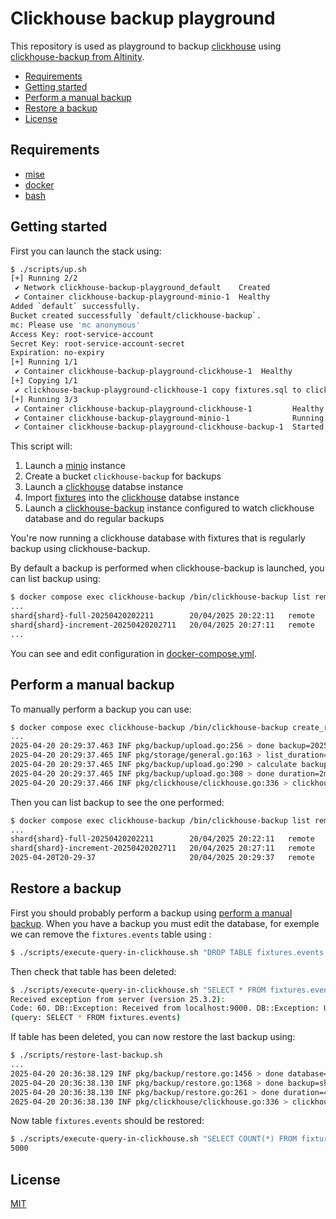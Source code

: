 <!-- omit in toc -->
# Clickhouse backup playground

This repository is used as playground to backup [clickhouse](https://clickhouse.com/) using
[clickhouse-backup from Altinity](https://github.com/Altinity/clickhouse-backup).

- [Requirements](#requirements)
- [Getting started](#getting-started)
- [Perform a manual backup](#perform-a-manual-backup)
- [Restore a backup](#restore-a-backup)
- [License](#license)

## Requirements

- [mise](https://mise.jdx.dev/)
- [docker](https://www.docker.com/)
- [bash](https://www.gnu.org/software/bash/)

## Getting started

First you can launch the stack using:

```bash
$ ./scripts/up.sh
[+] Running 2/2
 ✔ Network clickhouse-backup-playground_default    Created
 ✔ Container clickhouse-backup-playground-minio-1  Healthy
Added `default` successfully.
Bucket created successfully `default/clickhouse-backup`.
mc: Please use 'mc anonymous'
Access Key: root-service-account
Secret Key: root-service-account-secret
Expiration: no-expiry
[+] Running 1/1
 ✔ Container clickhouse-backup-playground-clickhouse-1  Healthy
[+] Copying 1/1
 ✔ clickhouse-backup-playground-clickhouse-1 copy fixtures.sql to clickhouse-backup-playground-clickhouse-1:/fixtures.sql Copied
[+] Running 3/3
 ✔ Container clickhouse-backup-playground-clickhouse-1         Healthy
 ✔ Container clickhouse-backup-playground-minio-1              Running
 ✔ Container clickhouse-backup-playground-clickhouse-backup-1  Started
```

This script will:

1. Launch a [minio](https://min.io/) instance
1. Create a bucket `clickhouse-backup` for backups
1. Launch a [clickhouse](https://clickhouse.com/) databse instance
1. Import [fixtures](./fixtures.sql) into the [clickhouse](https://clickhouse.com/)
   databse instance
1. Launch a [clickhouse-backup](https://github.com/Altinity/clickhouse-backup)
   instance configured to watch clickhouse database and do regular backups

You're now running a clickhouse database with fixtures that is regularly backup
using clickhouse-backup.

By default a backup is performed when clickhouse-backup is launched, you can
list backup using:

```bash
$ docker compose exec clickhouse-backup /bin/clickhouse-backup list remote
...
shard{shard}-full-20250420202211        20/04/2025 20:22:11   remote                                       all:82.52KiB,data:74.28KiB,arch:82.00KiB,obj:529B,meta:0B,rbac:0B,conf:0B   tar, regular
shard{shard}-increment-20250420202711   20/04/2025 20:27:11   remote   +shard{shard}-full-20250420202211   all:485B,data:0B,arch:0B,obj:485B,meta:0B,rbac:0B,conf:0B                   tar, regular
...
```

You can see and edit configuration in [docker-compose.yml](./docker-compose.yml).

## Perform a manual backup

To manually perform a backup you can use:

```bash
$ docker compose exec clickhouse-backup /bin/clickhouse-backup create_remote
...
2025-04-20 20:29:37.463 INF pkg/backup/upload.go:256 > done backup=2025-04-20T20-29-37 duration=60ms object_disk_size=0B operation=upload upload_size=83.20KiB version=2.6.15
2025-04-20 20:29:37.465 INF pkg/storage/general.go:163 > list_duration=1.906533
2025-04-20 20:29:37.465 INF pkg/backup/upload.go:290 > calculate backup list for delete remote duration=2ms operation=RemoveOldBackupsRemote
2025-04-20 20:29:37.465 INF pkg/backup/upload.go:308 > done duration=2ms operation=RemoveOldBackupsRemote
2025-04-20 20:29:37.466 INF pkg/clickhouse/clickhouse.go:336 > clickhouse connection closed
```

Then you can list backup to see the one performed:

```bash
$ docker compose exec clickhouse-backup /bin/clickhouse-backup list remote
...
shard{shard}-full-20250420202211        20/04/2025 20:22:11   remote                                       all:82.52KiB,data:74.28KiB,arch:82.00KiB,obj:529B,meta:0B,rbac:0B,conf:0B   tar, regular
shard{shard}-increment-20250420202711   20/04/2025 20:27:11   remote   +shard{shard}-full-20250420202211   all:485B,data:0B,arch:0B,obj:485B,meta:0B,rbac:0B,conf:0B                   tar, regular
2025-04-20T20-29-37                     20/04/2025 20:29:37   remote                                       all:82.52KiB,data:74.28KiB,arch:82.00KiB,obj:529B,meta:0B,rbac:0B,conf:0B   tar, regular
```

## Restore a backup

First you should probably perform a backup using
[perform a manual backup](#perform-a-manual-backup). When you have a backup
you must edit the database, for exemple we can remove the `fixtures.events`
table using [](./scripts/execute-query-in-clickhouse.sh):

```bash
$ ./scripts/execute-query-in-clickhouse.sh "DROP TABLE fixtures.events SYNC"
```

Then check that table has been deleted:

```bash
$ ./scripts/execute-query-in-clickhouse.sh "SELECT * FROM fixtures.events"
Received exception from server (version 25.3.2):
Code: 60. DB::Exception: Received from localhost:9000. DB::Exception: Unknown table expression identifier 'fixtures.events' in scope SELECT * FROM fixtures.events. (UNKNOWN_TABLE)
(query: SELECT * FROM fixtures.events)
```

If table has been deleted, you can now restore the last backup using:

```bash
$ ./scripts/restore-last-backup.sh
...
2025-04-20 20:36:38.129 INF pkg/backup/restore.go:1456 > done database=fixtures duration=1ms operation=restoreDataRegular progress=1/1 table=events
2025-04-20 20:36:38.130 INF pkg/backup/restore.go:1368 > done backup=shard{shard}-full-20250420203211 duration=27ms operation=restore_data
2025-04-20 20:36:38.130 INF pkg/backup/restore.go:261 > done duration=42ms operation=restore version=2.6.15
2025-04-20 20:36:38.130 INF pkg/clickhouse/clickhouse.go:336 > clickhouse connection closed
```

Now table `fixtures.events` should be restored:

```bash
$ ./scripts/execute-query-in-clickhouse.sh "SELECT COUNT(*) FROM fixtures.events"
5000
```

## License

[MIT](/LICENSE)

